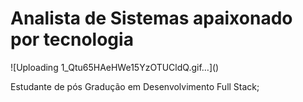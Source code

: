 <h1>Analista de Sistemas apaixonado por tecnologia</h1>   ![Uploading 1_Qtu65HAeHWe15YzOTUCldQ.gif…]()


Estudante de pós Gradução em Desenvolvimento Full Stack;
